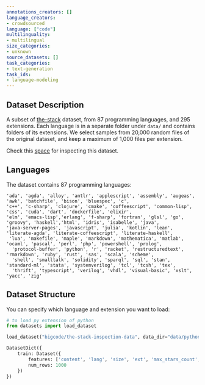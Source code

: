 ```yaml
---
annotations_creators: []
language_creators:
- crowdsourced
language: ["code"]
multilinguality:
- multilingual
size_categories:
- unknown
source_datasets: []
task_categories:
- text-generation
task_ids:
- language-modeling
---
```


## Dataset Description
A subset  of [the-stack](https://huggingface.co/datasets/bigcode/the-stack) dataset, from 87 programming languages, and 295 extensions. 
Each language is in a separate folder under `data/` and contains folders of its extensions. We select samples from 20,000 random files of the original dataset, and keep a 
maximum of 1,000 files per extension.

Check this [space](https://huggingface.co/spaces/bigcode/the-stack-inspection) for inspecting this dataset.


## Languages

The dataset contains 87 programming languages:
````
'ada', 'agda', 'alloy', 'antlr', 'applescript', 'assembly', 'augeas', 'awk', 'batchfile', 'bison', 'bluespec', 'c',
'c++', 'c-sharp', 'clojure', 'cmake', 'coffeescript', 'common-lisp', 'css', 'cuda', 'dart', 'dockerfile', 'elixir',
'elm', 'emacs-lisp','erlang', 'f-sharp', 'fortran', 'glsl', 'go', 'groovy', 'haskell','html', 'idris', 'isabelle', 'java', 
'java-server-pages', 'javascript', 'julia', 'kotlin', 'lean', 'literate-agda', 'literate-coffeescript', 'literate-haskell',
 'lua', 'makefile', 'maple', 'markdown', 'mathematica', 'matlab', 'ocaml', 'pascal', 'perl', 'php', 'powershell', 'prolog',
  'protocol-buffer', 'python', 'r', 'racket', 'restructuredtext', 'rmarkdown', 'ruby', 'rust', 'sas', 'scala', 'scheme', 
  'shell', 'smalltalk', 'solidity', 'sparql', 'sql', 'stan', 'standard-ml', 'stata', 'systemverilog', 'tcl', 'tcsh', 'tex', 
  'thrift', 'typescript', 'verilog', 'vhdl', 'visual-basic', 'xslt', 'yacc', 'zig'
`````
## Dataset Structure
You can specify which language and extension you want to load:
```python
# to load py extension of python
from datasets import load_dataset

load_dataset("bigcode/the-stack-inspection-data", data_dir="data/python/py")

DatasetDict({
    train: Dataset({
        features: ['content', 'lang', 'size', 'ext', 'max_stars_count', 'avg_line_length', 'max_line_length', 'alphanum_fraction'],
        num_rows: 1000
    })
})
```

